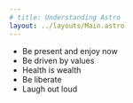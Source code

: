 ```yaml
---
# title: Understanding Astro
layout: ../layouts/Main.astro
---
```

- Be present and enjoy now
- Be driven by values
- Health is wealth
- Be liberate
- Laugh out loud